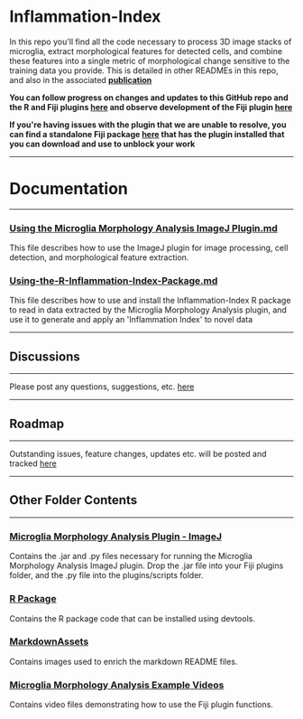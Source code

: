 # Inflammation-Index

In this repo you'll find all the code necessary to process 3D image stacks of microglia, extract morphological features for detected cells, and combine these features into a single metric of morphological change sensitive to the training data you provide. This is detailed in other READMEs in this repo, and also in the associated **[publication](https://pubmed.ncbi.nlm.nih.gov/34375551/)**

**You can follow progress on changes and updates to this GitHub repo and the R and Fiji plugins [here](https://github.com/BrainEnergyLab/Inflammation-Index/projects/1) and observe development of the Fiji plugin [here](https://github.com/DAZN-DKClarke/ImageJMicroMorphJarTest)**

**If you're having issues with the plugin that we are unable to resolve, you can find a standalone Fiji package [here](https://drive.google.com/drive/folders/1ZNUTkUueam0nT7ZjUI2-f5VO9UCv_cRM?usp=share_link) that has the plugin installed that you can download and use to unblock your work**

---

# Documentation

---

### [Using the Microglia Morphology Analysis ImageJ Plugin.md](https://github.com/BrainEnergyLab/Inflammation-Index/blob/master/Using%20the%20Microglia%20Morphology%20Analysis%20ImageJ%20Plugin.md)

This file describes how to use the ImageJ plugin for image processing, cell detection, and morphological feature extraction.

### [Using-the-R-Inflammation-Index-Package.md](https://github.com/BrainEnergyLab/Inflammation-Index/blob/master/Using-the-R-Inflammation-Index-Package.md)

This file describes how to use and install the Inflammation-Index R package to read in data extracted by the Microglia Morphology Analysis plugin, and use it to generate and apply an 'Inflammation Index' to novel data

---

## Discussions

---

Please post any questions, suggestions, etc. [here](https://github.com/BrainEnergyLab/Inflammation-Index/discussions)

---

## Roadmap

---

Outstanding issues, feature changes, updates etc. will be posted and tracked [here](https://github.com/BrainEnergyLab/Inflammation-Index/projects)

---


## Other Folder Contents

---

### [Microglia Morphology Analysis Plugin - ImageJ](https://github.com/BrainEnergyLab/Inflammation-Index/tree/master/Microglia%20Morphology%20Analysis%20Plugin%20-%20ImageJ)

Contains the .jar and .py files necessary for running the Microglia Morphology Analysis ImageJ plugin. Drop the .jar file into your Fiji plugins folder, and the .py file into the plugins/scripts folder.

### [R Package](https://github.com/BrainEnergyLab/Inflammation-Index/tree/master/R%20Package)

Contains the R package code that can be installed using devtools.

### [MarkdownAssets](https://github.com/BrainEnergyLab/Inflammation-Index/tree/master/MarkdownAssets)

Contains images used to enrich the markdown README files.

### [Microglia Morphology Analysis Example Videos](https://github.com/BrainEnergyLab/Inflammation-Index/tree/master/Microglia%20Morphology%20Analysis%20Example%20Videos)

Contains video files demonstrating how to use the Fiji plugin functions.

